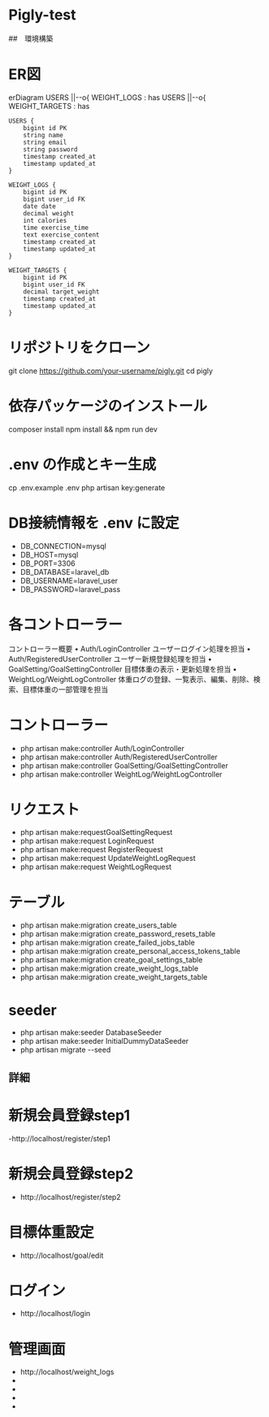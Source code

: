 # Pigly-test

##　環境構築
# ER図
erDiagram
    USERS ||--o{ WEIGHT_LOGS : has
    USERS ||--o{ WEIGHT_TARGETS : has

    USERS {
        bigint id PK
        string name
        string email
        string password
        timestamp created_at
        timestamp updated_at
    }

    WEIGHT_LOGS {
        bigint id PK
        bigint user_id FK
        date date
        decimal weight
        int calories
        time exercise_time
        text exercise_content
        timestamp created_at
        timestamp updated_at
    }

    WEIGHT_TARGETS {
        bigint id PK
        bigint user_id FK
        decimal target_weight
        timestamp created_at
        timestamp updated_at
    }
# リポジトリをクローン
git clone https://github.com/your-username/pigly.git
cd pigly

# 依存パッケージのインストール
composer install
npm install && npm run dev

# .env の作成とキー生成
cp .env.example .env
php artisan key:generate

# DB接続情報を .env に設定
- DB_CONNECTION=mysql
- DB_HOST=mysql
- DB_PORT=3306
- DB_DATABASE=laravel_db
- DB_USERNAME=laravel_user
- DB_PASSWORD=laravel_pass

# 各コントローラー
コントローラー概要
	•	Auth/LoginController
ユーザーログイン処理を担当
	•	Auth/RegisteredUserController
ユーザー新規登録処理を担当
	•	GoalSetting/GoalSettingController
目標体重の表示・更新処理を担当
	•	WeightLog/WeightLogController
体重ログの登録、一覧表示、編集、削除、検索、目標体重の一部管理を担当
# コントローラー
- php artisan make:controller Auth/LoginController
- php artisan make:controller Auth/RegisteredUserController
- php artisan make:controller GoalSetting/GoalSettingController
- php artisan make:controller WeightLog/WeightLogController
# リクエスト
- php artisan make:requestGoalSettingRequest
- php artisan make:request LoginRequest
- php artisan make:request RegisterRequest
- php artisan make:request UpdateWeightLogRequest
- php artisan make:request WeightLogRequest
# テーブル
- php artisan make:migration create_users_table
- php artisan make:migration create_password_resets_table
- php artisan make:migration create_failed_jobs_table
- php artisan make:migration create_personal_access_tokens_table
- php artisan make:migration create_goal_settings_table
- php artisan make:migration create_weight_logs_table
- php artisan make:migration create_weight_targets_table
# seeder
- php artisan make:seeder DatabaseSeeder
- php artisan make:seeder InitialDummyDataSeeder
- php artisan migrate --seed
## 詳細
# 新規会員登録step1
-http://localhost/register/step1
# 新規会員登録step2
- http://localhost/register/step2
# 目標体重設定
- http://localhost/goal/edit
# ログイン
- http://localhost/login
# 管理画面
- http://localhost/weight_logs
-
-
-
-

